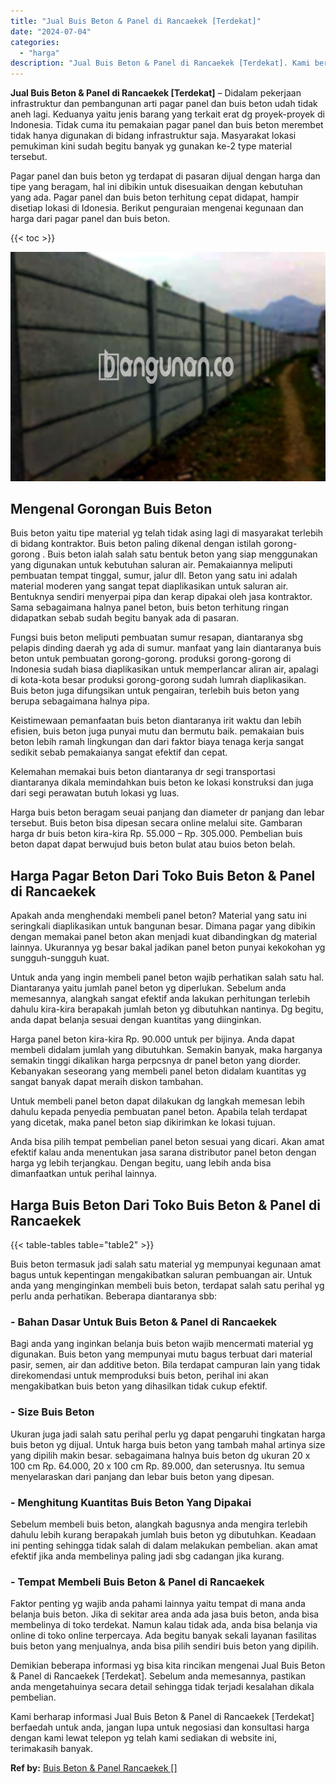 ```yaml
---
title: "Jual Buis Beton & Panel di Rancaekek [Terdekat]"
date: "2024-07-04"
categories: 
  - "harga"
description: "Jual Buis Beton & Panel di Rancaekek [Terdekat]. Kami berharap informasi Jual Buis Beton & Panel di Rancaekek [Terdekat] berfaedah untuk anda, jangan lupa..."
---
```


**Jual Buis Beton & Panel di Rancaekek \[Terdekat\]** – Didalam pekerjaan infrastruktur dan pembangunan arti pagar panel dan buis beton udah tidak aneh lagi. Keduanya yaitu jenis barang yang terkait erat dg proyek-proyek di Indonesia. Tidak cuma itu pemakaian pagar panel dan buis beton merembet tidak hanya digunakan di bidang infrastruktur saja. Masyarakat lokasi pemukiman kini sudah begitu banyak yg gunakan ke-2 type material tersebut.

Pagar panel dan buis beton yg terdapat di pasaran dijual dengan harga dan tipe yang beragam, hal ini dibikin untuk disesuaikan dengan kebutuhan yang ada. Pagar panel dan buis beton terhitung cepat didapat, hampir disetiap lokasi di Idonesia. Berikut penguraian mengenai kegunaan dan harga dari pagar panel dan buis beton.

{{< toc >}}

![Jual Buis Beton & Panel di Rancaekek [Terdekat]](/images/jual-panel-buis-beton-murah-03.png)

## Mengenal Gorongan Buis Beton

Buis beton yaitu tipe material yg telah tidak asing lagi di masyarakat terlebih di bidang kontraktor. Buis beton paling dikenal dengan istilah gorong-gorong . Buis beton ialah salah satu bentuk beton yang siap menggunakan yang digunakan untuk kebutuhan saluran air. Pemakaiannya meliputi pembuatan tempat tinggal, sumur, jalur dll. Beton yang satu ini adalah material moderen yang sangat tepat diaplikasikan untuk saluran air. Bentuknya sendiri menyerpai pipa dan kerap dipakai oleh jasa kontraktor. Sama sebagaimana halnya panel beton, buis beton terhitung ringan didapatkan sebab sudah begitu banyak ada di pasaran.

Fungsi buis beton meliputi pembuatan sumur resapan, diantaranya sbg pelapis dinding daerah yg ada di sumur. manfaat yang lain diantaranya buis beton untuk pembuatan gorong-gorong. produksi gorong-gorong di Indonesia sudah biasa diaplikasikan untuk memperlancar aliran air, apalagi di kota-kota besar produksi gorong-gorong sudah lumrah diaplikasikan. Buis beton juga difungsikan untuk pengairan, terlebih buis beton yang berupa sebagaimana halnya pipa.

Keistimewaan pemanfaatan buis beton diantaranya irit waktu dan lebih efisien, buis beton juga punyai mutu dan bermutu baik. pemakaian buis beton lebih ramah lingkungan dan dari faktor biaya tenaga kerja sangat sedikit sebab pemakaianya sangat efektif dan cepat.

Kelemahan memakai buis beton diantaranya dr segi transportasi diantaranya dikala memindahkan buis beton ke lokasi konstruksi dan juga dari segi perawatan butuh lokasi yg luas.

Harga buis beton beragam seuai panjang dan diameter dr panjang dan lebar tersebut. Buis beton bisa dipesan secara online melalui site. Gambaran harga dr buis beton kira-kira Rp. 55.000 – Rp. 305.000. Pembelian buis beton dapat dapat berwujud buis beton bulat atau buios beton belah.

## Harga Pagar Beton Dari Toko Buis Beton & Panel di Rancaekek

Apakah anda menghendaki membeli panel beton? Material yang satu ini seringkali diaplikasikan untuk bangunan besar. Dimana pagar yang dibikin dengan memakai panel beton akan menjadi kuat dibandingkan dg material lainnya. Ukurannya yg besar bakal jadikan panel beton punyai kekokohan yg sungguh-sungguh kuat.

Untuk anda yang ingin membeli panel beton wajib perhatikan salah satu hal. Diantaranya yaitu jumlah panel beton yg diperlukan. Sebelum anda memesannya, alangkah sangat efektif anda lakukan perhitungan terlebih dahulu kira-kira berapakah jumlah beton yg dibutuhkan nantinya. Dg begitu, anda dapat belanja sesuai dengan kuantitas yang diinginkan.

Harga panel beton kira-kira Rp. 90.000 untuk per bijinya. Anda dapat membeli didalam jumlah yang dibutuhkan. Semakin banyak, maka harganya semakin tinggi dikalikan harga perpcsnya dr panel beton yang diorder. Kebanyakan seseorang yang membeli panel beton didalam kuantitas yg sangat banyak dapat meraih diskon tambahan.

Untuk membeli panel beton dapat dilakukan dg langkah memesan lebih dahulu kepada penyedia pembuatan panel beton. Apabila telah terdapat yang dicetak, maka panel beton siap dikirimkan ke lokasi tujuan.

Anda bisa pilih tempat pembelian panel beton sesuai yang dicari. Akan amat efektif kalau anda menentukan jasa sarana distributor panel beton dengan harga yg lebih terjangkau. Dengan begitu, uang lebih anda bisa dimanfaatkan untuk perihal lainnya.

## Harga Buis Beton Dari Toko Buis Beton & Panel di Rancaekek

{{< table-tables table="table2" >}}

Buis beton termasuk jadi salah satu material yg mempunyai kegunaan amat bagus untuk kepentingan mengakibatkan saluran pembuangan air. Untuk anda yang menginginkan membeli buis beton, terdapat salah satu perihal yg perlu anda perhatikan. Beberapa diantaranya sbb:

### \- Bahan Dasar Untuk Buis Beton & Panel di Rancaekek

Bagi anda yang inginkan belanja buis beton wajib mencermati material yg digunakan. Buis beton yang mempunyai mutu bagus terbuat dari material pasir, semen, air dan additive beton. Bila terdapat campuran lain yang tidak direkomendasi untuk memproduksi buis beton, perihal ini akan mengakibatkan buis beton yang dihasilkan tidak cukup efektif.

### \- Size Buis Beton

Ukuran juga jadi salah satu perihal perlu yg dapat pengaruhi tingkatan harga buis beton yg dijual. Untuk harga buis beton yang tambah mahal artinya size yang dipilih makin besar. sebagaimana halnya buis beton dg ukuran 20 x 100 cm Rp. 64.000, 20 x 100 cm Rp. 89.000, dan seterusnya. Itu semua menyelaraskan dari panjang dan lebar buis beton yang dipesan.

### \- Menghitung Kuantitas Buis Beton Yang Dipakai

Sebelum membeli buis beton, alangkah bagusnya anda mengira terlebih dahulu lebih kurang berapakah jumlah buis beton yg dibutuhkan. Keadaan ini penting sehingga tidak salah di dalam melakukan pembelian. akan amat efektif jika anda membelinya paling jadi sbg cadangan jika kurang.

### \- Tempat Membeli Buis Beton & Panel di Rancaekek

Faktor penting yg wajib anda pahami lainnya yaitu tempat di mana anda belanja buis beton. Jika di sekitar area anda ada jasa buis beton, anda bisa membelinya di toko terdekat. Namun kalau tidak ada, anda bisa belanja via online di toko online terpercaya. Ada begitu banyak sekali layanan fasilitas buis beton yang menjualnya, anda bisa pilih sendiri buis beton yang dipilih.

Demikian beberapa informasi yg bisa kita rincikan mengenai Jual Buis Beton & Panel di Rancaekek \[Terdekat\]. Sebelum anda memesannya, pastikan anda mengetahuinya secara detail sehingga tidak terjadi kesalahan dikala pembelian.

Kami berharap informasi Jual Buis Beton & Panel di Rancaekek \[Terdekat\] berfaedah untuk anda, jangan lupa untuk negosiasi dan konsultasi harga dengan kami lewat telepon yg telah kami sediakan di website ini, terimakasih banyak.

**Ref by:** [Buis Beton & Panel Rancaekek []](https://id.wikipedia.org/wiki/Buis)
